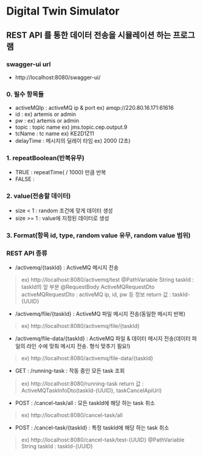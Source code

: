 # Digital Twin Simulator

## REST API 를 통한 데이터 전송을 시뮬레이션 하는 프로그램

### swagger-ui url
- http://localhost:8080/swagger-ui/

### 0. 필수 항목들
- activeMQIp : activeMQ ip & port ex) amqp://220.80.16.171:61616
- id : ex) artemis or admin
- pw : ex) artemis or admin
- topic : topic name ex) jms.topic.cep.output.9
- tcName : tc name ex) KE2D1Z11
- delayTime : 메시지의 딜레이 타임 ex) 2000 (2초)

### 1. repeatBoolean(반복유무)
- TRUE : repeatTime( / 1000) 만큼 반복
- FALSE : 

### 2. value(전송할 데이터)
- size < 1 : random 조건에 맞게 데이터 생성
- size >= 1 : value에 지정된 데이터로 생성

### 3. Format(항목 id, type, random value 유무, random value 범위)

### REST API 종류
- /activemq/{taskId} : ActiveMQ 메시지 전송
 > ex) http://localhost:8080/activemq/test
 > @PathVariable String taskId : taskId의 앞 부분
 > @RequestBody ActiveMQRequestDto activeMQRequestDto : activeMQ ip, id, pw 등 정보
 > return 값 : taskId-{UUID}

- /activemq/file/{taskId} : ActiveMQ 파일 메시지 전송(동일한 메시지 반복)
 > ex) http://localhost:8080/activemq/file/{taskId}

- /activemq/file-data/{taskId} : ActiveMQ 파일 & 데이터 메시지 전송(데이터 파일의 라인 수에 맞춰 메시지 전송. 형식 맞추기 필요!)
 > ex) http://localhost:8080/activemq/file-data/{taskId}

- GET : /running-task : 작동 중인 모든 task 조회
 > ex) http://localhost:8080/running-task
 > return 값 : ActiveMQTaskInfoDto(taskId-{UUID}, taskCancelApiUrl)

- POST : /cancel-task/all : 모든 taskId에 해당 하는 task 취소
 > ex) http://localhost:8080/cancel-task/all

- POST : /cancel-task/{taskId} : 특정 taskId에 해당 하는 task 취소
 > ex) http://localhost:8080/cancel-task/test-{UUID}
 > @PathVariable String taskId : taskId-{UUID}

